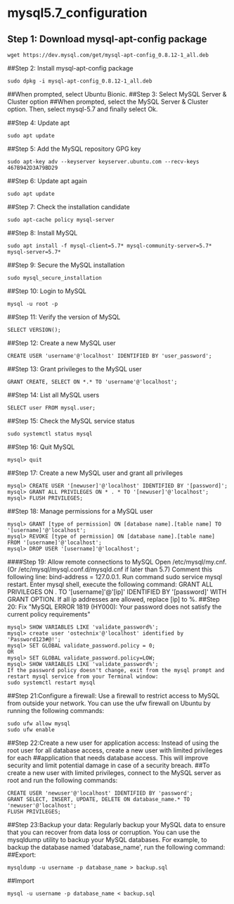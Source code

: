 # mysql5.7_configuration

## Step 1: Download mysql-apt-config package
```
wget https://dev.mysql.com/get/mysql-apt-config_0.8.12-1_all.deb
```
##Step 2: Install mysql-apt-config package
```
sudo dpkg -i mysql-apt-config_0.8.12-1_all.deb
```
##When prompted, select Ubuntu Bionic.
##Step 3: Select MySQL Server & Cluster option
##When prompted, select the MySQL Server & Cluster option. Then, select mysql-5.7 and finally select Ok.

##Step 4: Update apt
```
sudo apt update
```
##Step 5: Add the MySQL repository GPG key
```
sudo apt-key adv --keyserver keyserver.ubuntu.com --recv-keys 467B942D3A79BD29
```
##Step 6: Update apt again

```
sudo apt update
```
##Step 7: Check the installation candidate
```
sudo apt-cache policy mysql-server
```
##Step 8: Install MySQL
```
sudo apt install -f mysql-client=5.7* mysql-community-server=5.7* mysql-server=5.7*
```
##Step 9: Secure the MySQL installation
```
sudo mysql_secure_installation
```
##Step 10: Login to MySQL
```
mysql -u root -p
```
##Step 11: Verify the version of MySQL
```
SELECT VERSION();
```
##Step 12: Create a new MySQL user
```
CREATE USER 'username'@'localhost' IDENTIFIED BY 'user_password';
```
##Step 13: Grant privileges to the MySQL user
```
GRANT CREATE, SELECT ON *.* TO 'username'@'localhost';
```
##Step 14: List all MySQL users
```
SELECT user FROM mysql.user;
```
##Step 15: Check the MySQL service status
```
sudo systemctl status mysql
```
##Step 16: Quit MySQL
```
mysql> quit
```
##Step 17: Create a new MySQL user and grant all privileges
```
mysql> CREATE USER '[newuser]'@'localhost' IDENTIFIED BY '[password]';
mysql> GRANT ALL PRIVILEGES ON * . * TO '[newuser]'@'localhost';
mysql> FLUSH PRIVILEGES;
```
##Step 18: Manage permissions for a MySQL user
```
mysql> GRANT [type of permission] ON [database name].[table name] TO '[username]'@'localhost';
mysql> REVOKE [type of permission] ON [database name].[table name] FROM '[username]'@'localhost';
mysql> DROP USER '[username]'@'localhost';
```
####Step 19: Allow remote connections to MySQL
Open /etc/mysql/my.cnf. (Or /etc/mysql/mysql.conf.d/mysqld.cnf if later than 5.7) Comment this following line: bind-address = 127.0.0.1. Run command sudo service mysql restart. Enter mysql shell, execute the following command: GRANT ALL PRIVILEGES ON . TO '[username]'@'[ip]' IDENTIFIED BY '[password]' WITH GRANT OPTION. If all ip addresses are allowed, replace [ip] to %.
##Step 20: Fix "MySQL ERROR 1819 (HY000): Your password does not satisfy the current policy requirements"
```
mysql> SHOW VARIABLES LIKE 'validate_password%';
mysql> create user 'ostechnix'@'localhost' identified by 'Password123#@!';
mysql> SET GLOBAL validate_password.policy = 0;
OR
mysql> SET GLOBAL validate_password.policy=LOW;
mysql> SHOW VARIABLES LIKE 'validate_password%';
If the password policy doesn't change, exit from the mysql prompt and restart mysql service from your Terminal window:
sudo systemctl restart mysql
```
##Step 21:Configure a firewall: Use a firewall to restrict access to MySQL from outside your network. You can use the ufw firewall on Ubuntu by running the following commands:
```
sudo ufw allow mysql
sudo ufw enable
```
##Step 22:Create a new user for application access: Instead of using the root user for all database access, create a new user with limited privileges for each ##application that needs database access. This will improve security and limit potential damage in case of a security breach.
##To create a new user with limited privileges, connect to the MySQL server as root and run the following commands:
```
CREATE USER 'newuser'@'localhost' IDENTIFIED BY 'password';
GRANT SELECT, INSERT, UPDATE, DELETE ON database_name.* TO 'newuser'@'localhost';
FLUSH PRIVILEGES;
```
##Step 23:Backup your data: Regularly backup your MySQL data to ensure that you can recover from data loss or corruption. You can use the mysqldump utility to backup your MySQL databases. For example, to backup the database named 'database_name', run the following command:
##Export:
```
mysqldump -u username -p database_name > backup.sql
```
##Import
```
mysql -u username -p database_name < backup.sql
```
